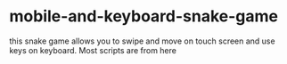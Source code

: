 # mobile-and-keyboard-snake-game
this snake game allows you to swipe and move on touch screen and use keys on keyboard. Most scripts are from here 

